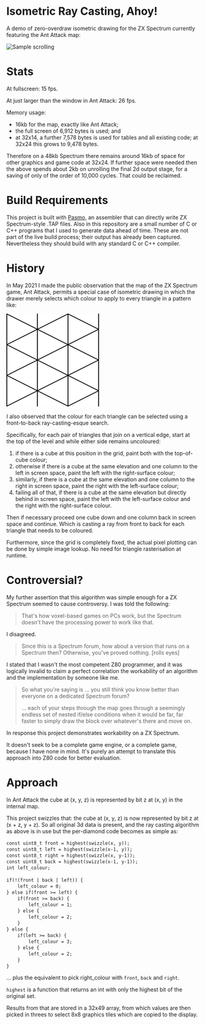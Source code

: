 # Isometric Ray Casting, Ahoy!

A demo of zero-overdraw isometric drawing for the ZX Spectrum currently featuring the Ant Attack map:

![Sample scrolling](READMEImages/isoscroll.gif)

# Stats

At fullscreen: 15 fps.

At just larger than the window in Ant Attack: 26 fps.

Memory usage:
* 16kb for the map, exactly like Ant Attack;
* the full screen of 6,912 bytes is used; and
* at 32x14, a further 7,578 bytes is used for tables and all existing code; at 32x24 this grows to 9,478 bytes.

Therefore on a 48kb Spectrum there remains around 16kb of space for other graphics and game code at 32x24. If further space were needed then the above spends about 2kb on unrolling the final 2d output stage, for a saving of only of the order of 10,000 cycles. That could be reclaimed.

# Build Requirements

This project is built with [Pasmo](https://github.com/spec-chum/pasmo), an assembler that can directly write ZX Spectrum-style .TAP files. Also in this repository are a small number of C or C++ programs that I used to generate data ahead of time. These are not part of the live build process; their output has already been captured. Nevertheless they should build with any standard C or C++ compiler.

# History

In May 2021 I made the public observation that the map of the ZX Spectrum game, Ant Attack, permits a special case of isometric drawing in which the drawer merely selects which colour to apply to every triangle in a pattern like:

![Grid of isosceles triangles](READMEImages/isogrid.svg)

I also observed that the colour for each triangle can be selected using a front-to-back ray-casting-esque search.

Specifically, for each pair of triangles that join on a vertical edge, start at the top of the level and while either side remains uncoloured:

1. if there is a cube at this position in the grid, paint both with the top-of-cube colour;
2. otherwise if there is a cube at the same elevation and one column to the left in screen space, paint the left with the right-surface colour;
3. similarly, if there is a cube at the same elevation and one column to the right in screen space, paint the right with the left-surface colour;
4. failing all of that, if there is a cube at the same elevation but directly behind in screen space, paint the left with the left-surface colour and the right with the right-surface colour.

Then if necessary proceed one cube down and one column back in screen space and continue. Which is casting a ray from front to back for each triangle that needs to be coloured.

Furthermore, since the grid is completely fixed, the actual pixel plotting can be done by simple image lookup. No need for triangle rasterisation at runtime.

# Controversial?

My further assertion that this algorithm was simple enough for a ZX Spectrum seemed to cause controversy. I was told the following:

> That's how voxel-based games on PCs work, but the Spectrum doesn't have the processing power to work like that. 

I disagreed.

> Since this is a Spectrum forum, how about a version that runs on a Spectrum then? Otherwise, you've proved nothing. [rolls eyes]

I stated that I wasn't the most competent Z80 programmer, and it was logically invalid to claim a perfect correlation the workability of an algorithm and the implementation by someone like me.

> So what you're saying is ... you still think you know better than everyone on a dedicated Spectrum forum?
>
> ... each of your steps through the map goes through a seemingly endless set of nested if/else conditions when it would be far, far faster to simply draw the block over whatever's there and move on.

In response this project demonstrates workability on a ZX Spectrum.

It doesn't seek to be a complete game engine, or a complete game, because I have none in mind. It's purely an attempt to translate this approach into Z80 code for better evaluation.

# Approach

In Ant Attack the cube at (x, y, z) is represented by bit z at (x, y) in the internal map.

This project swizzles that: the cube at (x, y, z) is now represented by bit z at (x + z, y + z). So all original 3d data is present, and the ray casting algorithm as above is in use but the per-diamond code becomes as simple as:

	const uint8_t front = highest(swizzle(x, y));
	const uint8_t left = highest(swizzle(x-1, y));
	const uint8_t right = highest(swizzle(x, y-1));
	const uint8_t back = highest(swizzle(x-1, y-1));
	int left_colour;

	if(!(front | back | left)) {
		left_colour = 0;
	} else if(front >= left) {
		if(front >= back) {
			left_colour = 1;
		} else {
			left_colour = 2;
		}
	} else {
		if(left >= back) {
			left_colour = 3;
		} else {
			left_colour = 2;
		}
	}

... plus the equivalent to pick right_colour with `front`, `back` and `right`.

`highest` is a function that returns an int with only the highest bit of the original set.

Results from that are stored in a 32x49 array, from which values are then picked in threes to select 8x8 graphics tiles which are copied to the display.
